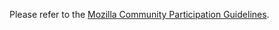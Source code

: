 Please refer to the [Mozilla Community Participation Guidelines](https://www.mozilla.org/en-US/about/governance/policies/participation/).

